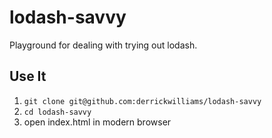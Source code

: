 # lodash-savvy
Playground for dealing with trying out lodash.

## Use It
1. `git clone git@github.com:derrickwilliams/lodash-savvy`
2. `cd lodash-savvy`
3. open index.html in modern browser
